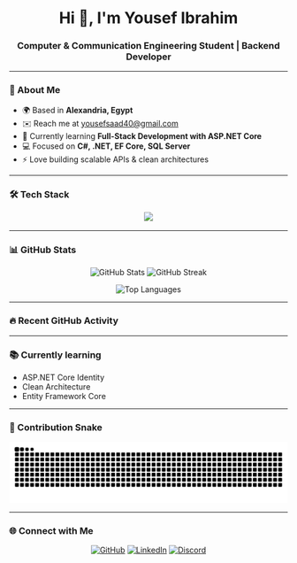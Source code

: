 <h1 align="center">Hi 👋, I'm Yousef Ibrahim</h1>
<h3 align="center">Computer & Communication Engineering Student | Backend Developer</h3>

---

### 🚀 About Me
- 🌍 Based in **Alexandria, Egypt**
- ✉️ Reach me at [yousefsaad40@gmail.com](mailto:yousefsaad40@gmail.com)
- 🧠 Currently learning **Full-Stack Development with ASP.NET Core**
- 💻 Focused on **C#, .NET, EF Core, SQL Server**
- ⚡ Love building scalable APIs & clean architectures

---

### 🛠️ Tech Stack
<p align="center">
  <img src="https://skillicons.dev/icons?i=c,cpp,cs,dotnet,java,python,html,css,js,react,git,mysql,azure,docker&theme=dark" />
</p>

---

### 📊 GitHub Stats
<p align="center">
  <img src="https://github-readme-stats.vercel.app/api?username=MsterX-1&show_icons=true&theme=tokyonight&hide_border=true" alt="GitHub Stats" />
  <img src="https://streak-stats.demolab.com?user=MsterX-1&theme=tokyonight&hide_border=true" alt="GitHub Streak" />
</p>
<p align="center">
  <img src="https://github-readme-stats.vercel.app/api/top-langs/?username=MsterX-1&langs_count=8&layout=compact&theme=tokyonight&hide_border=true" alt="Top Languages" />
</p>

---

### 🔥 Recent GitHub Activity
<!--RECENT_ACTIVITY:start-->
<!--RECENT_ACTIVITY:end-->

---

### 📚 Currently learning
<!--LEARNING:START-->
- ASP.NET Core Identity
- Clean Architecture
- Entity Framework Core
<!--LEARNING:END-->

---

### 🐍 Contribution Snake
![GitHub Contribution Snake](https://raw.githubusercontent.com/MsterX-1/MsterX-1/output/snake.svg)

---

### 🌐 Connect with Me
<p align="center">
  <a href="https://github.com/MsterX-1"><img src="https://skillicons.dev/icons?i=github&theme=dark" width="40" alt="GitHub"/></a>
  <a href="https://www.linkedin.com/in/yousef-ibrahim-b4b65a312"><img src="https://skillicons.dev/icons?i=linkedin&theme=dark" width="40" alt="LinkedIn"/></a>
  <a href="https://discord.com/users/538331445509226496"><img src="https://skillicons.dev/icons?i=discord&theme=dark" width="40" alt="Discord"/></a>
</p>
